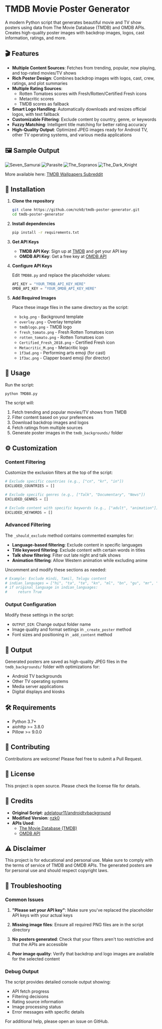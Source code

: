 # TMDB Movie Poster Generator

A modern Python script that generates beautiful movie and TV show posters using data from The Movie Database (TMDB) and OMDB APIs. Creates high-quality poster images with backdrop images, logos, cast information, ratings, and more.

## 🎬 Features

- **Multiple Content Sources**: Fetches from trending, popular, now playing, and top-rated movies/TV shows
- **Rich Poster Design**: Combines backdrop images with logos, cast, crew, ratings, and plot summaries
- **Multiple Rating Sources**: 
  - Rotten Tomatoes scores with Fresh/Rotten/Certified Fresh icons
  - Metacritic scores
  - TMDB scores as fallback
- **Smart Logo Handling**: Automatically downloads and resizes official logos, with text fallback
- **Customizable Filtering**: Exclude content by country, genre, or keywords
- **Fuzzy Matching**: Intelligent title matching for better rating accuracy
- **High-Quality Output**: Optimized JPEG images ready for Android TV, other TV operating systems, and various media applications

## 🖼️ Sample Output

![Seven_Samurai](https://github.com/user-attachments/assets/cbaf6eb6-efe6-4763-8ace-a5f0801c5666)
![Parasite](https://github.com/user-attachments/assets/4ed7e18b-74d1-44b2-a810-83d163410567)
![The_Sopranos](https://github.com/user-attachments/assets/48b0fe12-699f-4d24-bd0e-9b8d200170e7)
![The_Dark_Knight](https://github.com/user-attachments/assets/25aa9bcf-5e8d-4316-b343-fce5b9b6ee1b)

More available here: [TMDB Wallpapers Subreddit](https://www.reddit.com/r/tmdbwallpapers/)

## 🚀 Installation

1. **Clone the repository**
   ```bash
   git clone https://github.com/nzk0/tmdb-poster-generator.git
   cd tmdb-poster-generator
   ```

2. **Install dependencies**
   ```bash
   pip install -r requirements.txt
   ```

3. **Get API Keys**
   - **TMDB API Key**: Sign up at [TMDB](https://www.themoviedb.org/settings/api) and get your API key
   - **OMDB API Key**: Get a free key at [OMDB API](http://www.omdbapi.com/apikey.aspx)

4. **Configure API Keys**
   
   Edit `TMDB8.py` and replace the placeholder values:
   ```python
   API_KEY = "YOUR_TMDB_API_KEY_HERE"
   OMDB_API_KEY = "YOUR_OMDB_API_KEY_HERE"
   ```

5. **Add Required Images**
   
   Place these image files in the same directory as the script:
   - `bckg.png` - Background template
   - `overlay.png` - Overlay template  
   - `tmdblogo.png` - TMDB logo
   - `fresh_tomato.png` - Fresh Rotten Tomatoes icon
   - `rotten_tomato.png` - Rotten Tomatoes icon
   - `Certified_Fresh_2018.png` - Certified Fresh icon
   - `Metacritic_M.png` - Metacritic logo
   - `1f3ad.png` - Performing arts emoji (for cast)
   - `1f3ac.png` - Clapper board emoji (for director)

## 🎯 Usage

Run the script:
```bash
python TMDB8.py
```

The script will:
1. Fetch trending and popular movies/TV shows from TMDB
2. Filter content based on your preferences
3. Download backdrop images and logos
4. Fetch ratings from multiple sources
5. Generate poster images in the `tmdb_backgrounds/` folder

## ⚙️ Customization

### Content Filtering

Customize the exclusion filters at the top of the script:

```python
# Exclude specific countries (e.g., ["cn", "kr", "in"])
EXCLUDED_COUNTRIES = []

# Exclude specific genres (e.g., ["Talk", "Documentary", "News"])
EXCLUDED_GENRES = []

# Exclude content with specific keywords (e.g., ["adult", "animation"])
EXCLUDED_KEYWORDS = []
```

### Advanced Filtering

The `_should_exclude` method contains commented examples for:
- **Language-based filtering**: Exclude content in specific languages
- **Title keyword filtering**: Exclude content with certain words in titles
- **Talk show filtering**: Filter out late night and talk shows
- **Animation filtering**: Allow Western animation while excluding anime

Uncomment and modify these sections as needed:

```python
# Example: Exclude Hindi, Tamil, Telugu content
# indian_languages = ["hi", "ta", "te", "kn", "ml", "bn", "gu", "mr", "pa", "or", "as", "ur"]
# if original_language in indian_languages:
#     return True
```

### Output Configuration

Modify these settings in the script:
- `OUTPUT_DIR`: Change output folder name
- Image quality and format settings in `_create_poster` method
- Font sizes and positioning in `_add_content` method

## 📁 Output

Generated posters are saved as high-quality JPEG files in the `tmdb_backgrounds/` folder with optimizations for:
- Android TV backgrounds
- Other TV operating systems
- Media server applications
- Digital displays and kiosks

## 🛠️ Requirements

- Python 3.7+
- aiohttp >= 3.8.0
- Pillow >= 9.0.0

## 🤝 Contributing

Contributions are welcome! Please feel free to submit a Pull Request.

## 📄 License

This project is open source. Please check the license file for details.

## 🙏 Credits

- **Original Script**: [adelatour11/androidtvbackground](https://github.com/adelatour11/androidtvbackground)
- **Modified Version**: [nzk0](https://github.com/nzk0)
- **APIs Used**: 
  - [The Movie Database (TMDB)](https://www.themoviedb.org/)
  - [OMDB API](http://www.omdbapi.com/)

## ⚠️ Disclaimer

This project is for educational and personal use. Make sure to comply with the terms of service of TMDB and OMDB APIs. The generated posters are for personal use and should respect copyright laws.

## 🐛 Troubleshooting

### Common Issues

1. **"Please set your API key"**: Make sure you've replaced the placeholder API keys with your actual keys

2. **Missing image files**: Ensure all required PNG files are in the script directory

3. **No posters generated**: Check that your filters aren't too restrictive and that the APIs are accessible

4. **Poor image quality**: Verify that backdrop and logo images are available for the selected content

### Debug Output

The script provides detailed console output showing:
- API fetch progress
- Filtering decisions
- Rating source information
- Image processing status
- Error messages with specific details

For additional help, please open an issue on GitHub.
